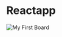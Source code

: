 # Reactapp
![My First Board](https://user-images.githubusercontent.com/91474425/141775180-2b9d1d76-a71b-4d4b-9e0b-02bc6578795b.jpg)
